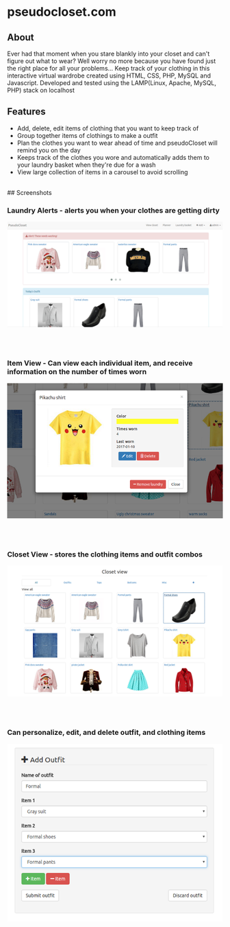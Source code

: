 # pseudocloset.com
## About
Ever had that moment when you stare blankly into your closet and can't figure out what to wear? Well worry no more because you have found just the right place for all your problems...
Keep track of your clothing in this interactive virtual wardrobe created using HTML, CSS, PHP, MySQL and Javascript.
Developed and tested using the LAMP(Linux, Apache, MySQL, PHP) stack on localhost
## Features
- Add, delete, edit items of clothing that you want to keep track of
- Group together items of clothings to make a outfit
- Plan the clothes you want to wear ahead of time and pseudoCloset will remind you on the day
- Keeps track of the clothes you wore and automatically adds them to your laundry basket when they're due for a wash
- View large collection of items in a carousel to avoid scrolling

</br>
## Screenshots

### Laundry Alerts - alerts you when your clothes are getting dirty
![homescreen](screenshots/homescreen.png)

</br>
</br>

### Item View - Can view each individual item, and receive information on the number of times worn
![itemview](screenshots/itemview.png)

</br>
</br>

### Closet View - stores the clothing items and outfit combos
![view clothing](screenshots/closet.png)

</br>
</br>

### Can personalize, edit, and delete outfit, and clothing items
![add outfit](screenshots/addoutfit.png)


